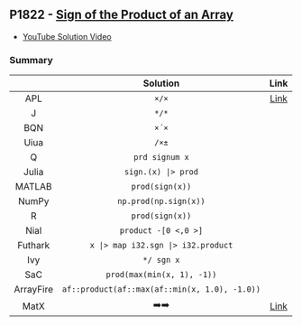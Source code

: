 ## P1822 - [Sign of the Product of an Array](https://leetcode.com/problems/sign-of-the-product-of-an-array/)

* [YouTube Solution Video](https://www.youtube.com/watch?v=a7CSK7HNEWQ)

### Summary

|           |                   Solution                    |                                                       Link                                                       |
| :-------: | :-------------------------------------------: | :--------------------------------------------------------------------------------------------------------------: |
|    APL    |                     `×/×`                     |                  [Link](https://github.com/codereport/LeetCode/blob/master/0236_Problem_1.apl)                   |
|     J     |                     `*/*`                     |                                                                                                                  |
|    BQN    |                     `×´×`                     |                                                                                                                  |
|   Uiua    |                     `/×±`                     |                                                                                                                  |
|     Q     |                `prd signum x`                 |                                                                                                                  |
|   Julia   |              `sign.(x) \|> prod`              |                                                                                                                  |
|  MATLAB   |                `prod(sign(x))`                |                                                                                                                  |
|   NumPy   |             `np.prod(np.sign(x))`             |                                                                                                                  |
|     R     |                `prod(sign(x))`                |                                                                                                                  |
|   Nial    |             `product -[0 <,0 >]`              |                                                                                                                  |
|  Futhark  |      `x \|> map i32.sgn \|> i32.product`      |                                                                                                                  |
|    Ivy    |                  `*/ sgn x`                   |                                                                                                                  |
|    SaC    |          `prod(max(min(x, 1), -1))`           |                                                                                                                  |
| ArrayFire | `af::product(af::max(af::min(x, 1.0), -1.0))` |                                                                                                                  |
|   MatX    |          :arrow_right::arrow_right:           | [Link](https://github.com/codereport/array-language-comparisons/blob/main/code/matx/P1822_Sign_Product_Array.cu) |
